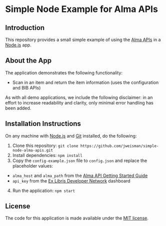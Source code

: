 # Simple Node Example for Alma APIs
Introduction
------------
This repository provides a small simple example of using the [Alma APIs](https://developers.exlibrisgroup.com/alma/apis) in a [Node.js](https://nodejs.org/) app.

About the App
-------------
The application demonstrates the following functionality:
* Scan in an item and return the item information (uses the configuration and BIB APIs)

As with all demo applications, we include the following disclaimer: in an effort to increase readability and clarity, only minimal error handling has been added.

Installation Instructions
-------------------------
On any machine with [Node.js](https://nodejs.org) and [Git](http://git-scm.com/) installed, do the following:

1. Clone this repository: `git clone https://github.com/jweisman/simple-node-alma-apis.git`
2. Install dependencies: `npm install`
3. Copy the `config-example.json` file to `config.json` and replace the placeholder values:
  * `alma_host` and `alma_path` from the [Alma API Getting Started Guide](https://developers.exlibrisgroup.com/alma/apis)
  * `api_key` from the [Ex Libris Developer Network](https://developers.exlibrisgroup.com/) dashboard
4. Run the application: `npm start`

License
-------
The code for this application is made available under the [MIT license](http://opensource.org/licenses/MIT).
